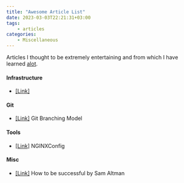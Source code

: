 ```yaml
---
title: "Awesome Article List"
date: 2023-03-03T22:21:31+03:00
tags:
    - articles
categories:
    - Miscellaneous
---
```


Articles I thought to be extremely entertaining and 
from which I have learned [alot](https://hyperboleandahalf.blogspot.com/2010/04/alot-is-better-than-you-at-everything.html).

#### Infrastructure
- [[Link]](https://openai.com/research/infrastructure-for-deep-learning)

#### Git
- [[Link]](https://nvie.com/posts/a-successful-git-branching-model/) Git Branching Model 

#### Tools
- [[Link]](https://www.digitalocean.com/community/tools/nginx) NGINXConfig 

#### Misc
- [[Link]](https://blog.samaltman.com/how-to-be-successful) How to be successful by Sam Altman
